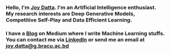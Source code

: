### Hello, I'm [Joy Datta](https://joy-datta.github.io). I'm an Artificial Intelligence enthusiast. My research interests are Deep Generative Models, Competitive Self-Play and Data Efficient Learning. 
### I have a [Blog](https://jdatta.medium.com) on Medium where I write Machine Learning stuffs. You can contact me via [LinkedIn](https://www.linkedin.com/in/joy-datta) or send me an email at joy.datta@g.bracu.ac.bd
